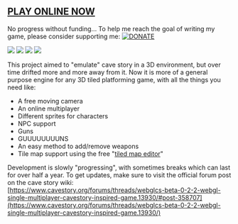 ## [PLAY ONLINE NOW](https://webglcs.herokuapp.com/)

No progress without funding... To help me reach the goal of writing my game, please consider supporting me:
[![DONATE](https://www.paypalobjects.com/en_US/i/btn/btn_donateCC_LG.gif)](https://www.paypal.me/lucahappel)

![](https://i.imgur.com/tqF2RAi.png)
![](https://i.imgur.com/Ysv2BVX.png)
![](https://i.imgur.com/6uRC3at.png)
![](https://i.imgur.com/gO2mwQK.gif)

This project aimed to "emulate" cave story in a 3D environment, but over time drifted more and more away from it.
Now it is more of a general purpose engine for any 3D tiled platforming game, with all the things you need like:

* A free moving camera
* An online multiplayer
* Different sprites for characters
* NPC support
* Guns
* GUUUUUUUUNS
* An easy method to add/remove weapons
* Tile map support using the free "[tiled map editor](http://www.mapeditor.org/)"

Development is slowly "progressing", with sometimes breaks which can last for over half a year.
To get updates, make sure to visit the official forum post on the cave story wiki:
[https://www.cavestory.org/forums/threads/webglcs-beta-0-2-2-webgl-single-multiplayer-cavestory-inspired-game.13930/#post-358707](https://www.cavestory.org/forums/threads/webglcs-beta-0-2-2-webgl-single-multiplayer-cavestory-inspired-game.13930/)
